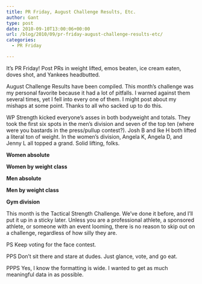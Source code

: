 ```yaml
---
title: PR Friday, August Challenge Results, Etc.
author: Gant
type: post
date: 2010-09-10T13:00:06+00:00
url: /blog/2010/09/pr-friday-august-challenge-results-etc/
categories:
  - PR Friday

---
```

It&#8217;s PR Friday! Post PRs in weight lifted, emos beaten, ice cream eaten, doves shot, and Yankees headbutted.
  

  
August Challenge Results have been compiled. This month&#8217;s challenge was my personal favorite because it had a lot of pitfalls. I warned against them several times, yet I fell into every one of them. I might post about my mishaps at some point. Thanks to all who sacked up to do this.
  

  
WP Strength kicked everyone&#8217;s asses in both bodyweight and totals. They took the first six spots in the men&#8217;s division and seven of the top ten (where were you bastards in the press/pullup contest?). Josh B and Ike H both lifted a literal ton of weight. In the women&#8217;s division, Angela K, Angela D, and Jenny L all topped a grand. Solid lifting, folks.
  

  
**Women absolute**

**Women by weight class**

**Men absolute**

**Men by weight class**

**Gym division**

This month is the Tactical Strength Challenge. We&#8217;ve done it before, and I&#8217;ll put it up in a sticky later. Unless you are a professional athlete, a sponsored athlete, or someone with an event looming, there is no reason to skip out on a challenge, regardless of how silly they are.
  

  
PS Keep voting for the face contest.
  

  
PPS Don&#8217;t sit there and stare at dudes. Just glance, vote, and go eat.
  

  
PPPS Yes, I know the formatting is wide. I wanted to get as much meaningful data in as possible.